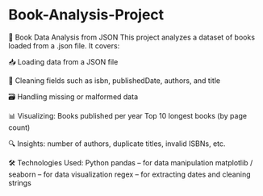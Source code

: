 # Book-Analysis-Project
📘 Book Data Analysis from JSON
This project analyzes a dataset of books loaded from a .json file. It covers:

📥 Loading data from a JSON file

🧼 Cleaning fields such as isbn, publishedDate, authors, and title

🗃️ Handling missing or malformed data

📊 Visualizing:
 Books published per year
 Top 10 longest books (by page count)

🔍 Insights: number of authors, duplicate titles, invalid ISBNs, etc.

🛠 Technologies Used:
Python
pandas – for data manipulation
matplotlib / seaborn – for data visualization
regex – for extracting dates and cleaning strings

